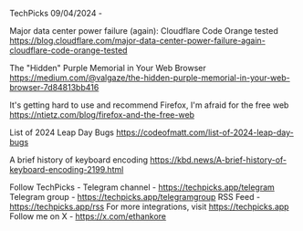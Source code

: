TechPicks 09/04/2024 -

Major data center power failure (again): Cloudflare Code Orange tested
https://blog.cloudflare.com/major-data-center-power-failure-again-cloudflare-code-orange-tested

The "Hidden" Purple Memorial in Your Web Browser
https://medium.com/@valgaze/the-hidden-purple-memorial-in-your-web-browser-7d84813bb416

It's getting hard to use and recommend Firefox, I'm afraid for the free web
https://ntietz.com/blog/firefox-and-the-free-web

List of 2024 Leap Day Bugs
https://codeofmatt.com/list-of-2024-leap-day-bugs

A brief history of keyboard encoding
https://kbd.news/A-brief-history-of-keyboard-encoding-2199.html

Follow TechPicks -
Telegram channel - https://techpicks.app/telegram
Telegram group - https://techpicks.app/telegramgroup
RSS Feed - https://techpicks.app/rss
For more integrations, visit https://techpicks.app
Follow me on X - https://x.com/ethankore